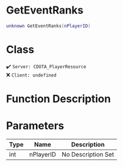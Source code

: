 # GetEventRanks
```lua
unknown GetEventRanks(nPlayerID)
```
# Class
✔️ `Server: CDOTA_PlayerResource`  
❌ `Client: undefined`  

# Function Description

# Parameters
Type|Name|Description
--|--|--
int|nPlayerID|No Description Set
